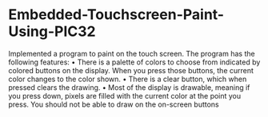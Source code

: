# Embedded-Touchscreen-Paint-Using-PIC32
Implemented a program to paint on the touch screen.  The program has the following features: • There is a palette of colors to choose from indicated by colored buttons on the display.  When you press those buttons, the current color changes to the color shown. • There is  a clear button, which when pressed clears the drawing. • Most of the display is drawable, meaning if you press down, pixels are filled with the current color at the point you press.  You should not be able to draw on the on-screen buttons
